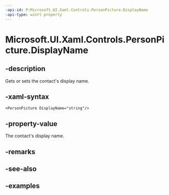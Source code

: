 ```yaml
---
-api-id: P:Microsoft.UI.Xaml.Controls.PersonPicture.DisplayName
-api-type: winrt property
---
```


<!-- Property syntax.
public string DisplayName { get;  set; }
-->

# Microsoft.UI.Xaml.Controls.PersonPicture.DisplayName

## -description

Gets or sets the contact's display name.

## -xaml-syntax

```xaml
<PersonPicture DisplayName="string"/>
```

## -property-value

The contact's display name.

## -remarks

## -see-also

## -examples

